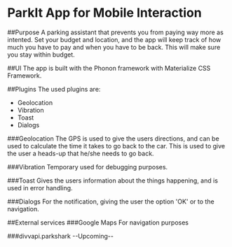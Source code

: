 # ParkIt App for Mobile Interaction

##Purpose
A parking assistant that prevents you from paying way more as intented. Set your budget and location, and the app will keep track of how much you have to pay and when you have to be back. This will make sure you stay within budget.

##UI
The app is built with the Phonon framework with Materialize CSS Framework.

##Plugins
The used plugins are:
- Geolocation
- Vibration
- Toast
- Dialogs

###Geolocation
The GPS is used to give the users directions, and can be used to calculate the time it takes to go back to the car. This is used to give the user a heads-up that he/she needs to go back.

###Vibration
Temporary used for debugging purposes.

###Toast
Gives the users information about the things happening, and is used in error handling.

###Dialogs
For the notification, giving the user the option 'OK' or to the navigation.

##External services
###Google Maps
For navigation purposes

###divvapi.parkshark
--Upcoming--
